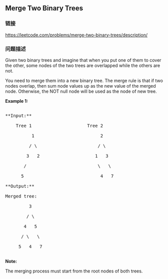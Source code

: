 ## Merge Two Binary Trees  
### 链接  
https://leetcode.com/problems/merge-two-binary-trees/description/  
### 问题描述

Given two binary trees and imagine that when you put one of them to cover the other, some nodes of the two trees are overlapped while the others are not. 



You need to merge them into a new binary tree. The merge rule is that if two nodes overlap, then sum node values up as the new value of the merged node. Otherwise, the NOT null node will be used as the node of new tree.


**Example 1:**<br />
<pre>
**Input:** 
	Tree 1                     Tree 2                  
          1                         2                             
         / \                       / \                            
        3   2                     1   3                        
       /                           \   \                      
      5                             4   7                  
**Output:** 
Merged tree:
	     3
	    / \
	   4   5
	  / \   \ 
	 5   4   7
</pre>


**Note:**
The merging process must start from the root nodes of both trees.


